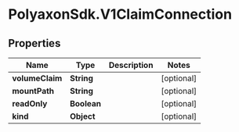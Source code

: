 # PolyaxonSdk.V1ClaimConnection

## Properties

Name | Type | Description | Notes
------------ | ------------- | ------------- | -------------
**volumeClaim** | **String** |  | [optional] 
**mountPath** | **String** |  | [optional] 
**readOnly** | **Boolean** |  | [optional] 
**kind** | **Object** |  | [optional] 


